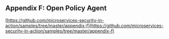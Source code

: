 ## Appendix F: Open Policy Agent

[https://github.com/microservices-security-in-action/samples/tree/master/appendix-f](https://github.com/microservices-security-in-action/samples/tree/master/appendix-f)

